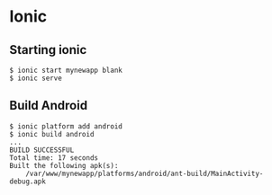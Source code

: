 # Ionic

## Starting ionic

```
$ ionic start mynewapp blank
$ ionic serve
```

## Build Android

```
$ ionic platform add android
$ ionic build android
...
BUILD SUCCESSFUL
Total time: 17 seconds
Built the following apk(s):
    /var/www/mynewapp/platforms/android/ant-build/MainActivity-debug.apk
```

